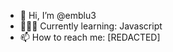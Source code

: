 - 👋 Hi, I’m @emblu3
- 👨🏻‍💻 Currently learning: Javascript 
- 📫 How to reach me: [REDACTED]

<!---
emblu3/emblu3 is a ✨ special ✨ repository because its `README.md` (this file) appears on your GitHub profile.
You can click the Preview link to take a look at your changes.
--->
